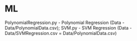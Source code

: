 # ML
PolynomialRegression.py - Polynomial Regression (Data - Data/PolynomialData.csv);
SVM.py - SVM Regression (Data - Data/SVMRegression.csv = Data/PolynomialData.csv)
